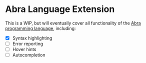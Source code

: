 # Abra Language Extension

This is a WIP, but will eventually cover all functionality of the [Abra programming language](https://github.com/kengorab/abra-lang), including:
- [x] Syntax highlighting
- [ ] Error reporting
- [ ] Hover hints
- [ ] Autocompletion
